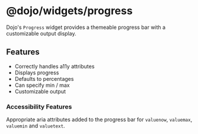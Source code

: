 # @dojo/widgets/progress

Dojo's `Progress` widget provides a themeable progress bar with a customizable output display.

## Features

-   Correctly handles a11y attributes
-   Displays progress
-   Defaults to percentages
-   Can specify min / max
-   Customizable output

### Accessibility Features

Appropriate aria attributes added to the progress bar for `valuenow`, `valuemax`, `valuemin` and `valuetext`.
